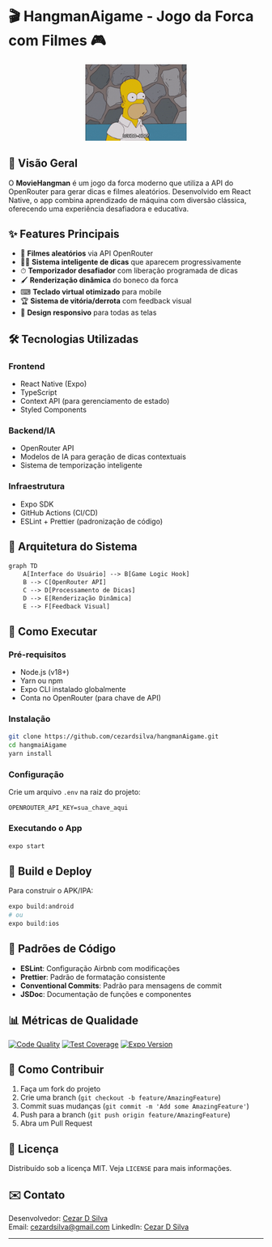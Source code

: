 # 🎬 HangmanAigame - Jogo da Forca com Filmes 🎮

<div align="center">
  <!-- Substitua por um GIF hospedado diretamente no repositório ou use este formato -->
  <img src="https://github.com/cezardsilva/hangmanAIgame/blob/main/assets/Happy%20Season%2017%20GIF%20by%20The%20Simpsons.gif" width="200" alt="Demonstração animada">
</div>

## 📝 Visão Geral

O **MovieHangman** é um jogo da forca moderno que utiliza a API do OpenRouter para gerar dicas e filmes aleatórios. Desenvolvido em React Native, o app combina aprendizado de máquina com diversão clássica, oferecendo uma experiência desafiadora e educativa.

## ✨ Features Principais

- 🎥 **Filmes aleatórios** via API OpenRouter
- 🕵️‍♂️ **Sistema inteligente de dicas** que aparecem progressivamente
- ⏱ **Temporizador desafiador** com liberação programada de dicas
- 🖌 **Renderização dinâmica** do boneco da forca
- ⌨ **Teclado virtual otimizado** para mobile
- 🏆 **Sistema de vitória/derrota** com feedback visual
- 📱 **Design responsivo** para todas as telas

## 🛠 Tecnologias Utilizadas

### **Frontend**

- React Native (Expo)
- TypeScript
- Context API (para gerenciamento de estado)
- Styled Components

### **Backend/IA**

- OpenRouter API
- Modelos de IA para geração de dicas contextuais
- Sistema de temporização inteligente

### **Infraestrutura**

- Expo SDK
- GitHub Actions (CI/CD)
- ESLint + Prettier (padronização de código)

## 🧠 Arquitetura do Sistema

```mermaid
graph TD
    A[Interface do Usuário] --> B[Game Logic Hook]
    B --> C[OpenRouter API]
    C --> D[Processamento de Dicas]
    D --> E[Renderização Dinâmica]
    E --> F[Feedback Visual]
```

## 🚀 Como Executar

### **Pré-requisitos**

- Node.js (v18+)
- Yarn ou npm
- Expo CLI instalado globalmente
- Conta no OpenRouter (para chave de API)

### **Instalação**

```bash
git clone https://github.com/cezardsilva/hangmanAigame.git
cd hangmaiAigame
yarn install
```

### **Configuração**

Crie um arquivo `.env` na raiz do projeto:

```env
OPENROUTER_API_KEY=sua_chave_aqui
```

### **Executando o App**

```bash
expo start
```

## 📱 Build e Deploy

Para construir o APK/IPA:

```bash
expo build:android
# ou
expo build:ios
```

## 🧪 Padrões de Código

- **ESLint**: Configuração Airbnb com modificações
- **Prettier**: Padrão de formatação consistente
- **Conventional Commits**: Padrão para mensagens de commit
- **JSDoc**: Documentação de funções e componentes

## 📊 Métricas de Qualidade

[![Code Quality](https://img.shields.io/badge/dynamic/json?color=success&label=CodeQL&query=%24.results[0].score&url=https%3A%2F%2Fapi.securityscorecards.dev%2Fprojects%2Fgithub.com%2Fseu-usuario%2Fmovie-hangman)](https://github.com/seu-usuario/movie-hangman/actions)
[![Test Coverage](https://img.shields.io/badge/coverage-85%25-green)](https://github.com/seu-usuario/movie-hangman/actions)
[![Expo Version](https://img.shields.io/badge/expo-v49.0.15-blue)](https://docs.expo.dev/versions/latest/)

## 🤝 Como Contribuir

1. Faça um fork do projeto
2. Crie uma branch (`git checkout -b feature/AmazingFeature`)
3. Commit suas mudanças (`git commit -m 'Add some AmazingFeature'`)
4. Push para a branch (`git push origin feature/AmazingFeature`)
5. Abra um Pull Request

## 📄 Licença

Distribuído sob a licença MIT. Veja `LICENSE` para mais informações.

## ✉️ Contato

Desenvolvedor: [Cezar D Silva](https://github.com/cezardsilva)  
Email: <cezardsilva@gmail.com>
LinkedIn: [Cezar D Silva](https://linkedin.com/in/cezardsilva)

---
